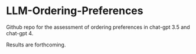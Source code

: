 # LLM-Ordering-Preferences

Github repo for the assessment of ordering preferences in chat-gpt 3.5 and chat-gpt 4. 

Results are forthcoming.
